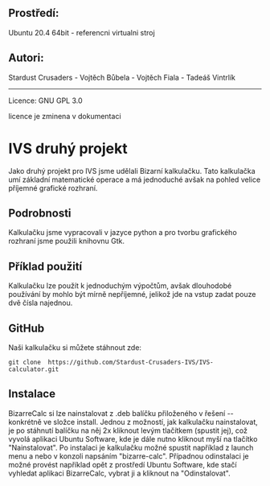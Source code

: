 Prostředí:
-----------

Ubuntu 20.4 64bit - referencni virtualni stroj

Autori:
-----------

Stardust Crusaders
	- Vojtěch Bůbela <xbubel08>
	- Vojtěch Fiala <xfiala61>
	- Tadeáš Vintrlík <xvintr08>

--------------
Licence:
GNU GPL 3.0

licence je zminena v dokumentaci

# IVS druhý projekt
Jako druhý projekt pro IVS jsme udělali Bizarní kalkulačku. Tato kalkulačka umí
základní matematické operace a má jednoduché avšak na pohled velice příjemné
grafické rozhraní.

## Podrobnosti
Kalkulačku jsme vypracovali v jazyce python a pro tvorbu grafického rozhraní jsme použili
knihovnu Gtk. 

## Příklad použití
Kalkulačku lze použít k jednoduchým výpočtům, avšak dlouhodobé používání by mohlo
být mírně nepříjemné, jelikož jde na vstup zadat pouze dvě čísla najednou.

## GitHub
Naši kalkulačku si můžete stáhnout zde:

`git clone  https://github.com/Stardust-Crusaders-IVS/IVS-calculator.git`

## Instalace
BizarreCalc si lze nainstalovat z .deb balíčku přiloženého v řešení -- konkrétně ve složce install.
Jednou z možností, jak kalkulačku nainstalovat, je po stáhnutí balíčku na něj 2x kliknout levým
tlačítkem (spustit jej), což vyvolá aplikaci Ubuntu Software, kde je dále nutno kliknout myší na
tlačítko "Nainstalovat". Po instalaci je kalkulačku možné spustit například z launch menu
a nebo v konzoli napsáním "bizarre-calc". Případnou odinstalaci je možné provést například
opět z prostředí Ubuntu Software, kde stačí vyhledat aplikaci BizarreCalc, vybrat ji a kliknout 
na "Odinstalovat".

